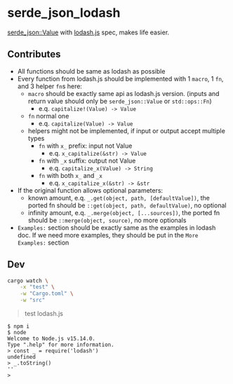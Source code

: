 # serde_json_lodash

[serde_json::Value](https://docs.serde.rs/serde_json/value/enum.Value.html) with [lodash.js](https://github.com/lodash/lodash) spec, makes life easier.

## Contributes

- All functions should be same as lodash as possible
- Every function from lodash.js should be implemented with 1 `macro`, 1 `fn`, and 3 helper `fn`s here:
  - `macro` should be exactly same api as lodash.js version. (inputs and return value should only be `serde_json::Value` or `std::ops::Fn`)
    - e.q. `capitalize!(Value) -> Value`
  - `fn` normal one
    - e.q. `capitalize(Value) -> Value`
  - helpers might not be implemented, if input or output accept multiple types
    - `fn` with `x_` prefix: input not Value
      - e.q. `x_capitalize(&str) -> Value`
    - `fn` with `_x` suffix: output not Value
      - e.q. `capitalize_x(Value) -> String`
    - `fn` with both `x_` and `_x`
      - e.q. `x_capitalize_x(&str) -> &str`
- If the original function allows optional parameters:
  - known amount, e.q. `_.get(object, path, [defaultValue])`, the ported fn should be `::get(object, path, defaultValue)`, no optional
  - infinity amount, e.q. `_.merge(object, [...sources])`, the ported fn should be `::merge(object, source)`, no more optionals
- `Examples:` section should be exactly same as the examples in lodash doc. If we need more examples, they should be put in the `More Examples:` section

## Dev

```bash
cargo watch \
	-x "test" \
	-w "Cargo.toml" \
	-w "src"
```

> test lodash.js

```console
$ npm i
$ node
Welcome to Node.js v15.14.0.
Type ".help" for more information.
> const _ = require('lodash')
undefined
> _.toString()
''
>
```
